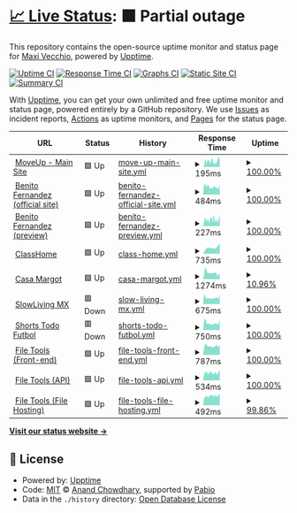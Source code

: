 # [📈 Live Status](https://demo.upptime.js.org): <!--live status--> **🟧 Partial outage**

This repository contains the open-source uptime monitor and status page for [Maxi Vecchio](https://demo.upptime.js.org), powered by [Upptime](https://github.com/upptime/upptime).

[![Uptime CI](https://github.com/maxivecchio/upptime/workflows/Uptime%20CI/badge.svg)](https://github.com/maxivecchio/upptime/actions?query=workflow%3A%22Uptime+CI%22)
[![Response Time CI](https://github.com/maxivecchio/upptime/workflows/Response%20Time%20CI/badge.svg)](https://github.com/maxivecchio/upptime/actions?query=workflow%3A%22Response+Time+CI%22)
[![Graphs CI](https://github.com/maxivecchio/upptime/workflows/Graphs%20CI/badge.svg)](https://github.com/maxivecchio/upptime/actions?query=workflow%3A%22Graphs+CI%22)
[![Static Site CI](https://github.com/maxivecchio/upptime/workflows/Static%20Site%20CI/badge.svg)](https://github.com/maxivecchio/upptime/actions?query=workflow%3A%22Static+Site+CI%22)
[![Summary CI](https://github.com/maxivecchio/upptime/workflows/Summary%20CI/badge.svg)](https://github.com/maxivecchio/upptime/actions?query=workflow%3A%22Summary+CI%22)

With [Upptime](https://upptime.js.org), you can get your own unlimited and free uptime monitor and status page, powered entirely by a GitHub repository. We use [Issues](https://github.com/maxivecchio/upptime/issues) as incident reports, [Actions](https://github.com/maxivecchio/upptime/actions) as uptime monitors, and [Pages](https://demo.upptime.js.org) for the status page.

<!--start: status pages-->
<!-- This summary is generated by Upptime (https://github.com/upptime/upptime) -->
<!-- Do not edit this manually, your changes will be overwritten -->
<!-- prettier-ignore -->
| URL | Status | History | Response Time | Uptime |
| --- | ------ | ------- | ------------- | ------ |
| <img alt="" src="https://icons.duckduckgo.com/ip3/moveup.digital.ico" height="13"> [MoveUp - Main Site](https://moveup.digital) | 🟩 Up | [move-up-main-site.yml](https://github.com/maxivecchio/upptime/commits/HEAD/history/move-up-main-site.yml) | <details><summary><img alt="Response time graph" src="./graphs/move-up-main-site/response-time-week.png" height="20"> 195ms</summary><br><a href="https://status.moveup.digital/history/move-up-main-site"><img alt="Response time 195" src="https://img.shields.io/endpoint?url=https%3A%2F%2Fraw.githubusercontent.com%2Fmaxivecchio%2Fupptime%2FHEAD%2Fapi%2Fmove-up-main-site%2Fresponse-time.json"></a><br><a href="https://status.moveup.digital/history/move-up-main-site"><img alt="24-hour response time 197" src="https://img.shields.io/endpoint?url=https%3A%2F%2Fraw.githubusercontent.com%2Fmaxivecchio%2Fupptime%2FHEAD%2Fapi%2Fmove-up-main-site%2Fresponse-time-day.json"></a><br><a href="https://status.moveup.digital/history/move-up-main-site"><img alt="7-day response time 195" src="https://img.shields.io/endpoint?url=https%3A%2F%2Fraw.githubusercontent.com%2Fmaxivecchio%2Fupptime%2FHEAD%2Fapi%2Fmove-up-main-site%2Fresponse-time-week.json"></a><br><a href="https://status.moveup.digital/history/move-up-main-site"><img alt="30-day response time 195" src="https://img.shields.io/endpoint?url=https%3A%2F%2Fraw.githubusercontent.com%2Fmaxivecchio%2Fupptime%2FHEAD%2Fapi%2Fmove-up-main-site%2Fresponse-time-month.json"></a><br><a href="https://status.moveup.digital/history/move-up-main-site"><img alt="1-year response time 195" src="https://img.shields.io/endpoint?url=https%3A%2F%2Fraw.githubusercontent.com%2Fmaxivecchio%2Fupptime%2FHEAD%2Fapi%2Fmove-up-main-site%2Fresponse-time-year.json"></a></details> | <details><summary><a href="https://status.moveup.digital/history/move-up-main-site">100.00%</a></summary><a href="https://status.moveup.digital/history/move-up-main-site"><img alt="All-time uptime 100.00%" src="https://img.shields.io/endpoint?url=https%3A%2F%2Fraw.githubusercontent.com%2Fmaxivecchio%2Fupptime%2FHEAD%2Fapi%2Fmove-up-main-site%2Fuptime.json"></a><br><a href="https://status.moveup.digital/history/move-up-main-site"><img alt="24-hour uptime 100.00%" src="https://img.shields.io/endpoint?url=https%3A%2F%2Fraw.githubusercontent.com%2Fmaxivecchio%2Fupptime%2FHEAD%2Fapi%2Fmove-up-main-site%2Fuptime-day.json"></a><br><a href="https://status.moveup.digital/history/move-up-main-site"><img alt="7-day uptime 100.00%" src="https://img.shields.io/endpoint?url=https%3A%2F%2Fraw.githubusercontent.com%2Fmaxivecchio%2Fupptime%2FHEAD%2Fapi%2Fmove-up-main-site%2Fuptime-week.json"></a><br><a href="https://status.moveup.digital/history/move-up-main-site"><img alt="30-day uptime 100.00%" src="https://img.shields.io/endpoint?url=https%3A%2F%2Fraw.githubusercontent.com%2Fmaxivecchio%2Fupptime%2FHEAD%2Fapi%2Fmove-up-main-site%2Fuptime-month.json"></a><br><a href="https://status.moveup.digital/history/move-up-main-site"><img alt="1-year uptime 100.00%" src="https://img.shields.io/endpoint?url=https%3A%2F%2Fraw.githubusercontent.com%2Fmaxivecchio%2Fupptime%2FHEAD%2Fapi%2Fmove-up-main-site%2Fuptime-year.json"></a></details>
| <img alt="" src="https://icons.duckduckgo.com/ip3/benitofernandez.com.ar.ico" height="13"> [Benito Fernandez (official site)](https://benitofernandez.com.ar) | 🟩 Up | [benito-fernandez-official-site.yml](https://github.com/maxivecchio/upptime/commits/HEAD/history/benito-fernandez-official-site.yml) | <details><summary><img alt="Response time graph" src="./graphs/benito-fernandez-official-site/response-time-week.png" height="20"> 484ms</summary><br><a href="https://status.moveup.digital/history/benito-fernandez-official-site"><img alt="Response time 484" src="https://img.shields.io/endpoint?url=https%3A%2F%2Fraw.githubusercontent.com%2Fmaxivecchio%2Fupptime%2FHEAD%2Fapi%2Fbenito-fernandez-official-site%2Fresponse-time.json"></a><br><a href="https://status.moveup.digital/history/benito-fernandez-official-site"><img alt="24-hour response time 626" src="https://img.shields.io/endpoint?url=https%3A%2F%2Fraw.githubusercontent.com%2Fmaxivecchio%2Fupptime%2FHEAD%2Fapi%2Fbenito-fernandez-official-site%2Fresponse-time-day.json"></a><br><a href="https://status.moveup.digital/history/benito-fernandez-official-site"><img alt="7-day response time 484" src="https://img.shields.io/endpoint?url=https%3A%2F%2Fraw.githubusercontent.com%2Fmaxivecchio%2Fupptime%2FHEAD%2Fapi%2Fbenito-fernandez-official-site%2Fresponse-time-week.json"></a><br><a href="https://status.moveup.digital/history/benito-fernandez-official-site"><img alt="30-day response time 484" src="https://img.shields.io/endpoint?url=https%3A%2F%2Fraw.githubusercontent.com%2Fmaxivecchio%2Fupptime%2FHEAD%2Fapi%2Fbenito-fernandez-official-site%2Fresponse-time-month.json"></a><br><a href="https://status.moveup.digital/history/benito-fernandez-official-site"><img alt="1-year response time 484" src="https://img.shields.io/endpoint?url=https%3A%2F%2Fraw.githubusercontent.com%2Fmaxivecchio%2Fupptime%2FHEAD%2Fapi%2Fbenito-fernandez-official-site%2Fresponse-time-year.json"></a></details> | <details><summary><a href="https://status.moveup.digital/history/benito-fernandez-official-site">100.00%</a></summary><a href="https://status.moveup.digital/history/benito-fernandez-official-site"><img alt="All-time uptime 100.00%" src="https://img.shields.io/endpoint?url=https%3A%2F%2Fraw.githubusercontent.com%2Fmaxivecchio%2Fupptime%2FHEAD%2Fapi%2Fbenito-fernandez-official-site%2Fuptime.json"></a><br><a href="https://status.moveup.digital/history/benito-fernandez-official-site"><img alt="24-hour uptime 100.00%" src="https://img.shields.io/endpoint?url=https%3A%2F%2Fraw.githubusercontent.com%2Fmaxivecchio%2Fupptime%2FHEAD%2Fapi%2Fbenito-fernandez-official-site%2Fuptime-day.json"></a><br><a href="https://status.moveup.digital/history/benito-fernandez-official-site"><img alt="7-day uptime 100.00%" src="https://img.shields.io/endpoint?url=https%3A%2F%2Fraw.githubusercontent.com%2Fmaxivecchio%2Fupptime%2FHEAD%2Fapi%2Fbenito-fernandez-official-site%2Fuptime-week.json"></a><br><a href="https://status.moveup.digital/history/benito-fernandez-official-site"><img alt="30-day uptime 100.00%" src="https://img.shields.io/endpoint?url=https%3A%2F%2Fraw.githubusercontent.com%2Fmaxivecchio%2Fupptime%2FHEAD%2Fapi%2Fbenito-fernandez-official-site%2Fuptime-month.json"></a><br><a href="https://status.moveup.digital/history/benito-fernandez-official-site"><img alt="1-year uptime 100.00%" src="https://img.shields.io/endpoint?url=https%3A%2F%2Fraw.githubusercontent.com%2Fmaxivecchio%2Fupptime%2FHEAD%2Fapi%2Fbenito-fernandez-official-site%2Fuptime-year.json"></a></details>
| <img alt="" src="https://icons.duckduckgo.com/ip3/benito.preview.moveup.digital.ico" height="13"> [Benito Fernandez (preview)](https://benito.preview.moveup.digital) | 🟩 Up | [benito-fernandez-preview.yml](https://github.com/maxivecchio/upptime/commits/HEAD/history/benito-fernandez-preview.yml) | <details><summary><img alt="Response time graph" src="./graphs/benito-fernandez-preview/response-time-week.png" height="20"> 227ms</summary><br><a href="https://status.moveup.digital/history/benito-fernandez-preview"><img alt="Response time 227" src="https://img.shields.io/endpoint?url=https%3A%2F%2Fraw.githubusercontent.com%2Fmaxivecchio%2Fupptime%2FHEAD%2Fapi%2Fbenito-fernandez-preview%2Fresponse-time.json"></a><br><a href="https://status.moveup.digital/history/benito-fernandez-preview"><img alt="24-hour response time 392" src="https://img.shields.io/endpoint?url=https%3A%2F%2Fraw.githubusercontent.com%2Fmaxivecchio%2Fupptime%2FHEAD%2Fapi%2Fbenito-fernandez-preview%2Fresponse-time-day.json"></a><br><a href="https://status.moveup.digital/history/benito-fernandez-preview"><img alt="7-day response time 227" src="https://img.shields.io/endpoint?url=https%3A%2F%2Fraw.githubusercontent.com%2Fmaxivecchio%2Fupptime%2FHEAD%2Fapi%2Fbenito-fernandez-preview%2Fresponse-time-week.json"></a><br><a href="https://status.moveup.digital/history/benito-fernandez-preview"><img alt="30-day response time 227" src="https://img.shields.io/endpoint?url=https%3A%2F%2Fraw.githubusercontent.com%2Fmaxivecchio%2Fupptime%2FHEAD%2Fapi%2Fbenito-fernandez-preview%2Fresponse-time-month.json"></a><br><a href="https://status.moveup.digital/history/benito-fernandez-preview"><img alt="1-year response time 227" src="https://img.shields.io/endpoint?url=https%3A%2F%2Fraw.githubusercontent.com%2Fmaxivecchio%2Fupptime%2FHEAD%2Fapi%2Fbenito-fernandez-preview%2Fresponse-time-year.json"></a></details> | <details><summary><a href="https://status.moveup.digital/history/benito-fernandez-preview">100.00%</a></summary><a href="https://status.moveup.digital/history/benito-fernandez-preview"><img alt="All-time uptime 100.00%" src="https://img.shields.io/endpoint?url=https%3A%2F%2Fraw.githubusercontent.com%2Fmaxivecchio%2Fupptime%2FHEAD%2Fapi%2Fbenito-fernandez-preview%2Fuptime.json"></a><br><a href="https://status.moveup.digital/history/benito-fernandez-preview"><img alt="24-hour uptime 100.00%" src="https://img.shields.io/endpoint?url=https%3A%2F%2Fraw.githubusercontent.com%2Fmaxivecchio%2Fupptime%2FHEAD%2Fapi%2Fbenito-fernandez-preview%2Fuptime-day.json"></a><br><a href="https://status.moveup.digital/history/benito-fernandez-preview"><img alt="7-day uptime 100.00%" src="https://img.shields.io/endpoint?url=https%3A%2F%2Fraw.githubusercontent.com%2Fmaxivecchio%2Fupptime%2FHEAD%2Fapi%2Fbenito-fernandez-preview%2Fuptime-week.json"></a><br><a href="https://status.moveup.digital/history/benito-fernandez-preview"><img alt="30-day uptime 100.00%" src="https://img.shields.io/endpoint?url=https%3A%2F%2Fraw.githubusercontent.com%2Fmaxivecchio%2Fupptime%2FHEAD%2Fapi%2Fbenito-fernandez-preview%2Fuptime-month.json"></a><br><a href="https://status.moveup.digital/history/benito-fernandez-preview"><img alt="1-year uptime 100.00%" src="https://img.shields.io/endpoint?url=https%3A%2F%2Fraw.githubusercontent.com%2Fmaxivecchio%2Fupptime%2FHEAD%2Fapi%2Fbenito-fernandez-preview%2Fuptime-year.json"></a></details>
| <img alt="" src="https://icons.duckduckgo.com/ip3/classhome.com.ar.ico" height="13"> [ClassHome](https://classhome.com.ar) | 🟩 Up | [class-home.yml](https://github.com/maxivecchio/upptime/commits/HEAD/history/class-home.yml) | <details><summary><img alt="Response time graph" src="./graphs/class-home/response-time-week.png" height="20"> 735ms</summary><br><a href="https://status.moveup.digital/history/class-home"><img alt="Response time 735" src="https://img.shields.io/endpoint?url=https%3A%2F%2Fraw.githubusercontent.com%2Fmaxivecchio%2Fupptime%2FHEAD%2Fapi%2Fclass-home%2Fresponse-time.json"></a><br><a href="https://status.moveup.digital/history/class-home"><img alt="24-hour response time 1130" src="https://img.shields.io/endpoint?url=https%3A%2F%2Fraw.githubusercontent.com%2Fmaxivecchio%2Fupptime%2FHEAD%2Fapi%2Fclass-home%2Fresponse-time-day.json"></a><br><a href="https://status.moveup.digital/history/class-home"><img alt="7-day response time 735" src="https://img.shields.io/endpoint?url=https%3A%2F%2Fraw.githubusercontent.com%2Fmaxivecchio%2Fupptime%2FHEAD%2Fapi%2Fclass-home%2Fresponse-time-week.json"></a><br><a href="https://status.moveup.digital/history/class-home"><img alt="30-day response time 735" src="https://img.shields.io/endpoint?url=https%3A%2F%2Fraw.githubusercontent.com%2Fmaxivecchio%2Fupptime%2FHEAD%2Fapi%2Fclass-home%2Fresponse-time-month.json"></a><br><a href="https://status.moveup.digital/history/class-home"><img alt="1-year response time 735" src="https://img.shields.io/endpoint?url=https%3A%2F%2Fraw.githubusercontent.com%2Fmaxivecchio%2Fupptime%2FHEAD%2Fapi%2Fclass-home%2Fresponse-time-year.json"></a></details> | <details><summary><a href="https://status.moveup.digital/history/class-home">100.00%</a></summary><a href="https://status.moveup.digital/history/class-home"><img alt="All-time uptime 100.00%" src="https://img.shields.io/endpoint?url=https%3A%2F%2Fraw.githubusercontent.com%2Fmaxivecchio%2Fupptime%2FHEAD%2Fapi%2Fclass-home%2Fuptime.json"></a><br><a href="https://status.moveup.digital/history/class-home"><img alt="24-hour uptime 100.00%" src="https://img.shields.io/endpoint?url=https%3A%2F%2Fraw.githubusercontent.com%2Fmaxivecchio%2Fupptime%2FHEAD%2Fapi%2Fclass-home%2Fuptime-day.json"></a><br><a href="https://status.moveup.digital/history/class-home"><img alt="7-day uptime 100.00%" src="https://img.shields.io/endpoint?url=https%3A%2F%2Fraw.githubusercontent.com%2Fmaxivecchio%2Fupptime%2FHEAD%2Fapi%2Fclass-home%2Fuptime-week.json"></a><br><a href="https://status.moveup.digital/history/class-home"><img alt="30-day uptime 100.00%" src="https://img.shields.io/endpoint?url=https%3A%2F%2Fraw.githubusercontent.com%2Fmaxivecchio%2Fupptime%2FHEAD%2Fapi%2Fclass-home%2Fuptime-month.json"></a><br><a href="https://status.moveup.digital/history/class-home"><img alt="1-year uptime 100.00%" src="https://img.shields.io/endpoint?url=https%3A%2F%2Fraw.githubusercontent.com%2Fmaxivecchio%2Fupptime%2FHEAD%2Fapi%2Fclass-home%2Fuptime-year.json"></a></details>
| <img alt="" src="https://icons.duckduckgo.com/ip3/casamargot.com.ar.ico" height="13"> [Casa Margot](https://casamargot.com.ar) | 🟩 Up | [casa-margot.yml](https://github.com/maxivecchio/upptime/commits/HEAD/history/casa-margot.yml) | <details><summary><img alt="Response time graph" src="./graphs/casa-margot/response-time-week.png" height="20"> 1274ms</summary><br><a href="https://status.moveup.digital/history/casa-margot"><img alt="Response time 1274" src="https://img.shields.io/endpoint?url=https%3A%2F%2Fraw.githubusercontent.com%2Fmaxivecchio%2Fupptime%2FHEAD%2Fapi%2Fcasa-margot%2Fresponse-time.json"></a><br><a href="https://status.moveup.digital/history/casa-margot"><img alt="24-hour response time 4936" src="https://img.shields.io/endpoint?url=https%3A%2F%2Fraw.githubusercontent.com%2Fmaxivecchio%2Fupptime%2FHEAD%2Fapi%2Fcasa-margot%2Fresponse-time-day.json"></a><br><a href="https://status.moveup.digital/history/casa-margot"><img alt="7-day response time 1274" src="https://img.shields.io/endpoint?url=https%3A%2F%2Fraw.githubusercontent.com%2Fmaxivecchio%2Fupptime%2FHEAD%2Fapi%2Fcasa-margot%2Fresponse-time-week.json"></a><br><a href="https://status.moveup.digital/history/casa-margot"><img alt="30-day response time 1274" src="https://img.shields.io/endpoint?url=https%3A%2F%2Fraw.githubusercontent.com%2Fmaxivecchio%2Fupptime%2FHEAD%2Fapi%2Fcasa-margot%2Fresponse-time-month.json"></a><br><a href="https://status.moveup.digital/history/casa-margot"><img alt="1-year response time 1274" src="https://img.shields.io/endpoint?url=https%3A%2F%2Fraw.githubusercontent.com%2Fmaxivecchio%2Fupptime%2FHEAD%2Fapi%2Fcasa-margot%2Fresponse-time-year.json"></a></details> | <details><summary><a href="https://status.moveup.digital/history/casa-margot">10.96%</a></summary><a href="https://status.moveup.digital/history/casa-margot"><img alt="All-time uptime 10.96%" src="https://img.shields.io/endpoint?url=https%3A%2F%2Fraw.githubusercontent.com%2Fmaxivecchio%2Fupptime%2FHEAD%2Fapi%2Fcasa-margot%2Fuptime.json"></a><br><a href="https://status.moveup.digital/history/casa-margot"><img alt="24-hour uptime 0.01%" src="https://img.shields.io/endpoint?url=https%3A%2F%2Fraw.githubusercontent.com%2Fmaxivecchio%2Fupptime%2FHEAD%2Fapi%2Fcasa-margot%2Fuptime-day.json"></a><br><a href="https://status.moveup.digital/history/casa-margot"><img alt="7-day uptime 10.96%" src="https://img.shields.io/endpoint?url=https%3A%2F%2Fraw.githubusercontent.com%2Fmaxivecchio%2Fupptime%2FHEAD%2Fapi%2Fcasa-margot%2Fuptime-week.json"></a><br><a href="https://status.moveup.digital/history/casa-margot"><img alt="30-day uptime 10.96%" src="https://img.shields.io/endpoint?url=https%3A%2F%2Fraw.githubusercontent.com%2Fmaxivecchio%2Fupptime%2FHEAD%2Fapi%2Fcasa-margot%2Fuptime-month.json"></a><br><a href="https://status.moveup.digital/history/casa-margot"><img alt="1-year uptime 10.96%" src="https://img.shields.io/endpoint?url=https%3A%2F%2Fraw.githubusercontent.com%2Fmaxivecchio%2Fupptime%2FHEAD%2Fapi%2Fcasa-margot%2Fuptime-year.json"></a></details>
| <img alt="" src="https://icons.duckduckgo.com/ip3/slowlivingmx.com.ico" height="13"> [SlowLiving MX](https://slowlivingmx.com) | 🟥 Down | [slow-living-mx.yml](https://github.com/maxivecchio/upptime/commits/HEAD/history/slow-living-mx.yml) | <details><summary><img alt="Response time graph" src="./graphs/slow-living-mx/response-time-week.png" height="20"> 675ms</summary><br><a href="https://status.moveup.digital/history/slow-living-mx"><img alt="Response time 675" src="https://img.shields.io/endpoint?url=https%3A%2F%2Fraw.githubusercontent.com%2Fmaxivecchio%2Fupptime%2FHEAD%2Fapi%2Fslow-living-mx%2Fresponse-time.json"></a><br><a href="https://status.moveup.digital/history/slow-living-mx"><img alt="24-hour response time 1019" src="https://img.shields.io/endpoint?url=https%3A%2F%2Fraw.githubusercontent.com%2Fmaxivecchio%2Fupptime%2FHEAD%2Fapi%2Fslow-living-mx%2Fresponse-time-day.json"></a><br><a href="https://status.moveup.digital/history/slow-living-mx"><img alt="7-day response time 675" src="https://img.shields.io/endpoint?url=https%3A%2F%2Fraw.githubusercontent.com%2Fmaxivecchio%2Fupptime%2FHEAD%2Fapi%2Fslow-living-mx%2Fresponse-time-week.json"></a><br><a href="https://status.moveup.digital/history/slow-living-mx"><img alt="30-day response time 675" src="https://img.shields.io/endpoint?url=https%3A%2F%2Fraw.githubusercontent.com%2Fmaxivecchio%2Fupptime%2FHEAD%2Fapi%2Fslow-living-mx%2Fresponse-time-month.json"></a><br><a href="https://status.moveup.digital/history/slow-living-mx"><img alt="1-year response time 675" src="https://img.shields.io/endpoint?url=https%3A%2F%2Fraw.githubusercontent.com%2Fmaxivecchio%2Fupptime%2FHEAD%2Fapi%2Fslow-living-mx%2Fresponse-time-year.json"></a></details> | <details><summary><a href="https://status.moveup.digital/history/slow-living-mx">100.00%</a></summary><a href="https://status.moveup.digital/history/slow-living-mx"><img alt="All-time uptime 100.00%" src="https://img.shields.io/endpoint?url=https%3A%2F%2Fraw.githubusercontent.com%2Fmaxivecchio%2Fupptime%2FHEAD%2Fapi%2Fslow-living-mx%2Fuptime.json"></a><br><a href="https://status.moveup.digital/history/slow-living-mx"><img alt="24-hour uptime 99.99%" src="https://img.shields.io/endpoint?url=https%3A%2F%2Fraw.githubusercontent.com%2Fmaxivecchio%2Fupptime%2FHEAD%2Fapi%2Fslow-living-mx%2Fuptime-day.json"></a><br><a href="https://status.moveup.digital/history/slow-living-mx"><img alt="7-day uptime 100.00%" src="https://img.shields.io/endpoint?url=https%3A%2F%2Fraw.githubusercontent.com%2Fmaxivecchio%2Fupptime%2FHEAD%2Fapi%2Fslow-living-mx%2Fuptime-week.json"></a><br><a href="https://status.moveup.digital/history/slow-living-mx"><img alt="30-day uptime 100.00%" src="https://img.shields.io/endpoint?url=https%3A%2F%2Fraw.githubusercontent.com%2Fmaxivecchio%2Fupptime%2FHEAD%2Fapi%2Fslow-living-mx%2Fuptime-month.json"></a><br><a href="https://status.moveup.digital/history/slow-living-mx"><img alt="1-year uptime 100.00%" src="https://img.shields.io/endpoint?url=https%3A%2F%2Fraw.githubusercontent.com%2Fmaxivecchio%2Fupptime%2FHEAD%2Fapi%2Fslow-living-mx%2Fuptime-year.json"></a></details>
| <img alt="" src="https://icons.duckduckgo.com/ip3/shortstodofutbol.com.ar.ico" height="13"> [Shorts Todo Futbol](https://shortstodofutbol.com.ar) | 🟥 Down | [shorts-todo-futbol.yml](https://github.com/maxivecchio/upptime/commits/HEAD/history/shorts-todo-futbol.yml) | <details><summary><img alt="Response time graph" src="./graphs/shorts-todo-futbol/response-time-week.png" height="20"> 750ms</summary><br><a href="https://status.moveup.digital/history/shorts-todo-futbol"><img alt="Response time 750" src="https://img.shields.io/endpoint?url=https%3A%2F%2Fraw.githubusercontent.com%2Fmaxivecchio%2Fupptime%2FHEAD%2Fapi%2Fshorts-todo-futbol%2Fresponse-time.json"></a><br><a href="https://status.moveup.digital/history/shorts-todo-futbol"><img alt="24-hour response time 1138" src="https://img.shields.io/endpoint?url=https%3A%2F%2Fraw.githubusercontent.com%2Fmaxivecchio%2Fupptime%2FHEAD%2Fapi%2Fshorts-todo-futbol%2Fresponse-time-day.json"></a><br><a href="https://status.moveup.digital/history/shorts-todo-futbol"><img alt="7-day response time 750" src="https://img.shields.io/endpoint?url=https%3A%2F%2Fraw.githubusercontent.com%2Fmaxivecchio%2Fupptime%2FHEAD%2Fapi%2Fshorts-todo-futbol%2Fresponse-time-week.json"></a><br><a href="https://status.moveup.digital/history/shorts-todo-futbol"><img alt="30-day response time 750" src="https://img.shields.io/endpoint?url=https%3A%2F%2Fraw.githubusercontent.com%2Fmaxivecchio%2Fupptime%2FHEAD%2Fapi%2Fshorts-todo-futbol%2Fresponse-time-month.json"></a><br><a href="https://status.moveup.digital/history/shorts-todo-futbol"><img alt="1-year response time 750" src="https://img.shields.io/endpoint?url=https%3A%2F%2Fraw.githubusercontent.com%2Fmaxivecchio%2Fupptime%2FHEAD%2Fapi%2Fshorts-todo-futbol%2Fresponse-time-year.json"></a></details> | <details><summary><a href="https://status.moveup.digital/history/shorts-todo-futbol">100.00%</a></summary><a href="https://status.moveup.digital/history/shorts-todo-futbol"><img alt="All-time uptime 100.00%" src="https://img.shields.io/endpoint?url=https%3A%2F%2Fraw.githubusercontent.com%2Fmaxivecchio%2Fupptime%2FHEAD%2Fapi%2Fshorts-todo-futbol%2Fuptime.json"></a><br><a href="https://status.moveup.digital/history/shorts-todo-futbol"><img alt="24-hour uptime 99.99%" src="https://img.shields.io/endpoint?url=https%3A%2F%2Fraw.githubusercontent.com%2Fmaxivecchio%2Fupptime%2FHEAD%2Fapi%2Fshorts-todo-futbol%2Fuptime-day.json"></a><br><a href="https://status.moveup.digital/history/shorts-todo-futbol"><img alt="7-day uptime 100.00%" src="https://img.shields.io/endpoint?url=https%3A%2F%2Fraw.githubusercontent.com%2Fmaxivecchio%2Fupptime%2FHEAD%2Fapi%2Fshorts-todo-futbol%2Fuptime-week.json"></a><br><a href="https://status.moveup.digital/history/shorts-todo-futbol"><img alt="30-day uptime 100.00%" src="https://img.shields.io/endpoint?url=https%3A%2F%2Fraw.githubusercontent.com%2Fmaxivecchio%2Fupptime%2FHEAD%2Fapi%2Fshorts-todo-futbol%2Fuptime-month.json"></a><br><a href="https://status.moveup.digital/history/shorts-todo-futbol"><img alt="1-year uptime 100.00%" src="https://img.shields.io/endpoint?url=https%3A%2F%2Fraw.githubusercontent.com%2Fmaxivecchio%2Fupptime%2FHEAD%2Fapi%2Fshorts-todo-futbol%2Fuptime-year.json"></a></details>
| <img alt="" src="https://icons.duckduckgo.com/ip3/filetools.cloud.ico" height="13"> [File Tools (Front-end)](https://filetools.cloud) | 🟩 Up | [file-tools-front-end.yml](https://github.com/maxivecchio/upptime/commits/HEAD/history/file-tools-front-end.yml) | <details><summary><img alt="Response time graph" src="./graphs/file-tools-front-end/response-time-week.png" height="20"> 787ms</summary><br><a href="https://status.moveup.digital/history/file-tools-front-end"><img alt="Response time 787" src="https://img.shields.io/endpoint?url=https%3A%2F%2Fraw.githubusercontent.com%2Fmaxivecchio%2Fupptime%2FHEAD%2Fapi%2Ffile-tools-front-end%2Fresponse-time.json"></a><br><a href="https://status.moveup.digital/history/file-tools-front-end"><img alt="24-hour response time 973" src="https://img.shields.io/endpoint?url=https%3A%2F%2Fraw.githubusercontent.com%2Fmaxivecchio%2Fupptime%2FHEAD%2Fapi%2Ffile-tools-front-end%2Fresponse-time-day.json"></a><br><a href="https://status.moveup.digital/history/file-tools-front-end"><img alt="7-day response time 787" src="https://img.shields.io/endpoint?url=https%3A%2F%2Fraw.githubusercontent.com%2Fmaxivecchio%2Fupptime%2FHEAD%2Fapi%2Ffile-tools-front-end%2Fresponse-time-week.json"></a><br><a href="https://status.moveup.digital/history/file-tools-front-end"><img alt="30-day response time 787" src="https://img.shields.io/endpoint?url=https%3A%2F%2Fraw.githubusercontent.com%2Fmaxivecchio%2Fupptime%2FHEAD%2Fapi%2Ffile-tools-front-end%2Fresponse-time-month.json"></a><br><a href="https://status.moveup.digital/history/file-tools-front-end"><img alt="1-year response time 787" src="https://img.shields.io/endpoint?url=https%3A%2F%2Fraw.githubusercontent.com%2Fmaxivecchio%2Fupptime%2FHEAD%2Fapi%2Ffile-tools-front-end%2Fresponse-time-year.json"></a></details> | <details><summary><a href="https://status.moveup.digital/history/file-tools-front-end">100.00%</a></summary><a href="https://status.moveup.digital/history/file-tools-front-end"><img alt="All-time uptime 100.00%" src="https://img.shields.io/endpoint?url=https%3A%2F%2Fraw.githubusercontent.com%2Fmaxivecchio%2Fupptime%2FHEAD%2Fapi%2Ffile-tools-front-end%2Fuptime.json"></a><br><a href="https://status.moveup.digital/history/file-tools-front-end"><img alt="24-hour uptime 100.00%" src="https://img.shields.io/endpoint?url=https%3A%2F%2Fraw.githubusercontent.com%2Fmaxivecchio%2Fupptime%2FHEAD%2Fapi%2Ffile-tools-front-end%2Fuptime-day.json"></a><br><a href="https://status.moveup.digital/history/file-tools-front-end"><img alt="7-day uptime 100.00%" src="https://img.shields.io/endpoint?url=https%3A%2F%2Fraw.githubusercontent.com%2Fmaxivecchio%2Fupptime%2FHEAD%2Fapi%2Ffile-tools-front-end%2Fuptime-week.json"></a><br><a href="https://status.moveup.digital/history/file-tools-front-end"><img alt="30-day uptime 100.00%" src="https://img.shields.io/endpoint?url=https%3A%2F%2Fraw.githubusercontent.com%2Fmaxivecchio%2Fupptime%2FHEAD%2Fapi%2Ffile-tools-front-end%2Fuptime-month.json"></a><br><a href="https://status.moveup.digital/history/file-tools-front-end"><img alt="1-year uptime 100.00%" src="https://img.shields.io/endpoint?url=https%3A%2F%2Fraw.githubusercontent.com%2Fmaxivecchio%2Fupptime%2FHEAD%2Fapi%2Ffile-tools-front-end%2Fuptime-year.json"></a></details>
| <img alt="" src="https://icons.duckduckgo.com/ip3/api.images.platform.moveup.digital.ico" height="13"> [File Tools (API)](https://api.images.platform.moveup.digital) | 🟩 Up | [file-tools-api.yml](https://github.com/maxivecchio/upptime/commits/HEAD/history/file-tools-api.yml) | <details><summary><img alt="Response time graph" src="./graphs/file-tools-api/response-time-week.png" height="20"> 534ms</summary><br><a href="https://status.moveup.digital/history/file-tools-api"><img alt="Response time 534" src="https://img.shields.io/endpoint?url=https%3A%2F%2Fraw.githubusercontent.com%2Fmaxivecchio%2Fupptime%2FHEAD%2Fapi%2Ffile-tools-api%2Fresponse-time.json"></a><br><a href="https://status.moveup.digital/history/file-tools-api"><img alt="24-hour response time 730" src="https://img.shields.io/endpoint?url=https%3A%2F%2Fraw.githubusercontent.com%2Fmaxivecchio%2Fupptime%2FHEAD%2Fapi%2Ffile-tools-api%2Fresponse-time-day.json"></a><br><a href="https://status.moveup.digital/history/file-tools-api"><img alt="7-day response time 534" src="https://img.shields.io/endpoint?url=https%3A%2F%2Fraw.githubusercontent.com%2Fmaxivecchio%2Fupptime%2FHEAD%2Fapi%2Ffile-tools-api%2Fresponse-time-week.json"></a><br><a href="https://status.moveup.digital/history/file-tools-api"><img alt="30-day response time 534" src="https://img.shields.io/endpoint?url=https%3A%2F%2Fraw.githubusercontent.com%2Fmaxivecchio%2Fupptime%2FHEAD%2Fapi%2Ffile-tools-api%2Fresponse-time-month.json"></a><br><a href="https://status.moveup.digital/history/file-tools-api"><img alt="1-year response time 534" src="https://img.shields.io/endpoint?url=https%3A%2F%2Fraw.githubusercontent.com%2Fmaxivecchio%2Fupptime%2FHEAD%2Fapi%2Ffile-tools-api%2Fresponse-time-year.json"></a></details> | <details><summary><a href="https://status.moveup.digital/history/file-tools-api">100.00%</a></summary><a href="https://status.moveup.digital/history/file-tools-api"><img alt="All-time uptime 100.00%" src="https://img.shields.io/endpoint?url=https%3A%2F%2Fraw.githubusercontent.com%2Fmaxivecchio%2Fupptime%2FHEAD%2Fapi%2Ffile-tools-api%2Fuptime.json"></a><br><a href="https://status.moveup.digital/history/file-tools-api"><img alt="24-hour uptime 100.00%" src="https://img.shields.io/endpoint?url=https%3A%2F%2Fraw.githubusercontent.com%2Fmaxivecchio%2Fupptime%2FHEAD%2Fapi%2Ffile-tools-api%2Fuptime-day.json"></a><br><a href="https://status.moveup.digital/history/file-tools-api"><img alt="7-day uptime 100.00%" src="https://img.shields.io/endpoint?url=https%3A%2F%2Fraw.githubusercontent.com%2Fmaxivecchio%2Fupptime%2FHEAD%2Fapi%2Ffile-tools-api%2Fuptime-week.json"></a><br><a href="https://status.moveup.digital/history/file-tools-api"><img alt="30-day uptime 100.00%" src="https://img.shields.io/endpoint?url=https%3A%2F%2Fraw.githubusercontent.com%2Fmaxivecchio%2Fupptime%2FHEAD%2Fapi%2Ffile-tools-api%2Fuptime-month.json"></a><br><a href="https://status.moveup.digital/history/file-tools-api"><img alt="1-year uptime 100.00%" src="https://img.shields.io/endpoint?url=https%3A%2F%2Fraw.githubusercontent.com%2Fmaxivecchio%2Fupptime%2FHEAD%2Fapi%2Ffile-tools-api%2Fuptime-year.json"></a></details>
| <img alt="" src="https://icons.duckduckgo.com/ip3/testing.vps.moveup.digital.ico" height="13"> [File Tools (File Hosting)](https://testing.vps.moveup.digital) | 🟩 Up | [file-tools-file-hosting.yml](https://github.com/maxivecchio/upptime/commits/HEAD/history/file-tools-file-hosting.yml) | <details><summary><img alt="Response time graph" src="./graphs/file-tools-file-hosting/response-time-week.png" height="20"> 492ms</summary><br><a href="https://status.moveup.digital/history/file-tools-file-hosting"><img alt="Response time 492" src="https://img.shields.io/endpoint?url=https%3A%2F%2Fraw.githubusercontent.com%2Fmaxivecchio%2Fupptime%2FHEAD%2Fapi%2Ffile-tools-file-hosting%2Fresponse-time.json"></a><br><a href="https://status.moveup.digital/history/file-tools-file-hosting"><img alt="24-hour response time 590" src="https://img.shields.io/endpoint?url=https%3A%2F%2Fraw.githubusercontent.com%2Fmaxivecchio%2Fupptime%2FHEAD%2Fapi%2Ffile-tools-file-hosting%2Fresponse-time-day.json"></a><br><a href="https://status.moveup.digital/history/file-tools-file-hosting"><img alt="7-day response time 492" src="https://img.shields.io/endpoint?url=https%3A%2F%2Fraw.githubusercontent.com%2Fmaxivecchio%2Fupptime%2FHEAD%2Fapi%2Ffile-tools-file-hosting%2Fresponse-time-week.json"></a><br><a href="https://status.moveup.digital/history/file-tools-file-hosting"><img alt="30-day response time 492" src="https://img.shields.io/endpoint?url=https%3A%2F%2Fraw.githubusercontent.com%2Fmaxivecchio%2Fupptime%2FHEAD%2Fapi%2Ffile-tools-file-hosting%2Fresponse-time-month.json"></a><br><a href="https://status.moveup.digital/history/file-tools-file-hosting"><img alt="1-year response time 492" src="https://img.shields.io/endpoint?url=https%3A%2F%2Fraw.githubusercontent.com%2Fmaxivecchio%2Fupptime%2FHEAD%2Fapi%2Ffile-tools-file-hosting%2Fresponse-time-year.json"></a></details> | <details><summary><a href="https://status.moveup.digital/history/file-tools-file-hosting">99.86%</a></summary><a href="https://status.moveup.digital/history/file-tools-file-hosting"><img alt="All-time uptime 99.86%" src="https://img.shields.io/endpoint?url=https%3A%2F%2Fraw.githubusercontent.com%2Fmaxivecchio%2Fupptime%2FHEAD%2Fapi%2Ffile-tools-file-hosting%2Fuptime.json"></a><br><a href="https://status.moveup.digital/history/file-tools-file-hosting"><img alt="24-hour uptime 100.00%" src="https://img.shields.io/endpoint?url=https%3A%2F%2Fraw.githubusercontent.com%2Fmaxivecchio%2Fupptime%2FHEAD%2Fapi%2Ffile-tools-file-hosting%2Fuptime-day.json"></a><br><a href="https://status.moveup.digital/history/file-tools-file-hosting"><img alt="7-day uptime 99.86%" src="https://img.shields.io/endpoint?url=https%3A%2F%2Fraw.githubusercontent.com%2Fmaxivecchio%2Fupptime%2FHEAD%2Fapi%2Ffile-tools-file-hosting%2Fuptime-week.json"></a><br><a href="https://status.moveup.digital/history/file-tools-file-hosting"><img alt="30-day uptime 99.86%" src="https://img.shields.io/endpoint?url=https%3A%2F%2Fraw.githubusercontent.com%2Fmaxivecchio%2Fupptime%2FHEAD%2Fapi%2Ffile-tools-file-hosting%2Fuptime-month.json"></a><br><a href="https://status.moveup.digital/history/file-tools-file-hosting"><img alt="1-year uptime 99.86%" src="https://img.shields.io/endpoint?url=https%3A%2F%2Fraw.githubusercontent.com%2Fmaxivecchio%2Fupptime%2FHEAD%2Fapi%2Ffile-tools-file-hosting%2Fuptime-year.json"></a></details>

<!--end: status pages-->

[**Visit our status website →**](https://demo.upptime.js.org)

## 📄 License

- Powered by: [Upptime](https://github.com/upptime/upptime)
- Code: [MIT](./LICENSE) © [Anand Chowdhary](https://anandchowdhary.com), supported by [Pabio](https://pabio.com)
- Data in the `./history` directory: [Open Database License](https://opendatacommons.org/licenses/odbl/1-0/)
